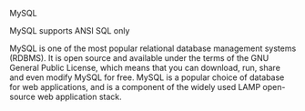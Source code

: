 MySQL

MySQL supports ANSI SQL only

MySQL is one of the most popular relational database management systems (RDBMS). It is open source and available under the terms of the GNU General Public License, which means that you can download, run, share and even modify MySQL for free. MySQL is a popular choice of database for web applications, and is a component of the widely used LAMP open-source web application stack.
